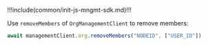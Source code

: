 !!!include(common/init-js-mngmt-sdk.md)!!!

Use `removeMembers` of `OrgManagementClient` to remove members:

```javascript
await managementClient.org.removeMembers("NODEID", ["USER_ID"])
```

